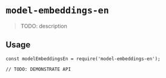 # `model-embeddings-en`

> TODO: description

## Usage

```
const modelEmbeddingsEn = require('model-embeddings-en');

// TODO: DEMONSTRATE API
```
